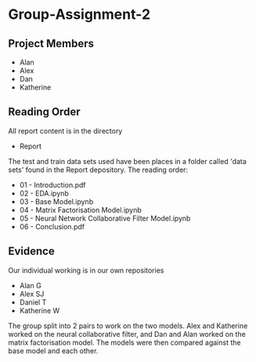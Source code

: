 # Group-Assignment-2

## Project Members
* Alan
* Alex
* Dan
* Katherine


## Reading Order
All report content is in the directory
* Report

The test and train data sets used have been places in a folder called 'data sets' found in the Report depository.
The reading order:
* 01 - Introduction.pdf
* 02 - EDA.ipynb
* 03 - Base Model.ipynb
* 04 - Matrix Factorisation Model.ipynb
* 05 - Neural Network Collaborative Filter Model.ipynb
* 06 - Conclusion.pdf

## Evidence
Our individual working is in our own repositories
* Alan G
* Alex SJ
* Daniel T
* Katherine W

The group split into 2 pairs to work on the two models. Alex and Katherine worked on the neural collaborative filter, and Dan and Alan worked on the matrix factorisation model. The models were then compared against the base model and each other. 

